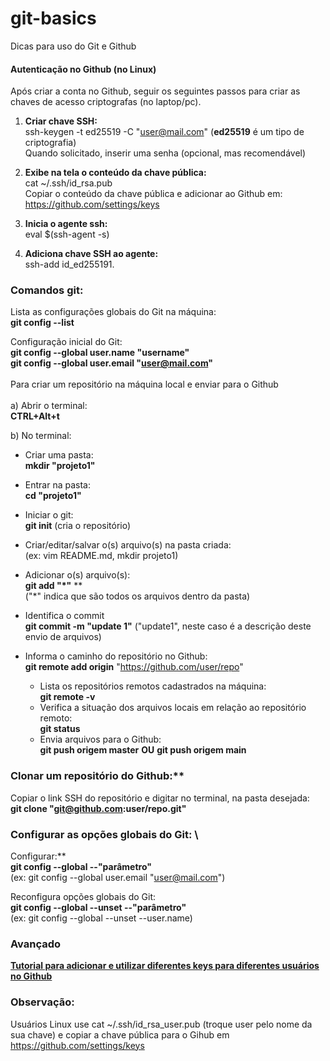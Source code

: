 # git-basics
Dicas para uso do Git e Github

#### Autenticação no Github (no Linux)

Após criar a conta no Github, seguir os seguintes passos para criar as chaves de acesso criptografas (no laptop/pc).

1. **Criar chave SSH:** \
   ssh-keygen -t ed25519 -C "user@mail.com" (**ed25519** é um tipo de criptografia) \
Quando solicitado, inserir uma senha (opcional, mas recomendável)

2. **Exibe na tela o conteúdo da chave pública:** \
cat ~/.ssh/id_rsa.pub \
Copiar o conteúdo da chave pública e adicionar ao Github em: https://github.com/settings/keys

3. **Inicia o agente ssh:** \
eval $(ssh-agent -s)

4. **Adiciona chave SSH ao agente:** \
ssh-add id_ed255191. 

### Comandos git:

Lista as configurações globais do Git na máquina: \
**git config --list**
   
Configuração inicial do Git: \
 **git config --global user.name "username"** \
 **git config --global user.email "user@mail.com"** \
 \
 Para criar um repositório na máquina local e enviar para o Github \
 \
   a) Abrir o terminal:\
   **CTRL+Alt+t**
   
   b) No terminal:

   * Criar uma pasta: \
  **mkdir "projeto1"**

   * Entrar na pasta: \
  **cd "projeto1"**
   * Iniciar o git: \
  **git init** (cria o repositório)
   * Criar/editar/salvar o(s) arquivo(s) na pasta criada: \
  (ex: vim README.md, mkdir projeto1)
   * Adicionar o(s) arquivo(s): \
  **git add "*"**  ** \
  ("*" indica que são todos os arquivos dentro da pasta)
   * Identifica o commit \
  **git commit -m "update 1"**
  ("update1", neste caso é a descrição deste envio de arquivos)
* Informa o caminho do repositório no Github: \
  **git remote add origin** "https://github.com/user/repo"
   * Lista os repositórios remotos cadastrados na máquina: \
  **git remote -v**
   * Verifica a situação dos arquivos locais em relação ao repositório remoto: \
   **git status**
   * Envia arquivos para o Github: \
  **git push origem master** **OU** **git push origem main**

### Clonar um repositório do Github:** 
Copiar o link SSH do repositório e digitar no terminal, na pasta desejada: \
**git clone "git@github.com:user/repo.git"**

### Configurar as opções globais do Git: \
Configurar:** \
**git config --global --"parâmetro"** \
(ex: git config --global user.email "user@mail.com")

Reconfigura opções globais do Git: \
**git config --global --unset --"parâmetro"** \
(ex: git config --global --unset --user.name)

### Avançado
[**Tutorial para adicionar e utilizar diferentes keys para diferentes usuários no Github**](https://www.freecodecamp.org/portuguese/news/como-gerenciar-diversas-contas-do-github-em-uma-unica-maquina-com-chaves-ssh/)
### Observação:
Usuários Linux use cat ~/.ssh/id_rsa_user.pub (troque user pelo nome da sua chave) e copiar a chave pública para o Gihub em https://github.com/settings/keys
